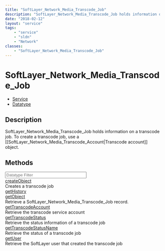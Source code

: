 ```yaml
---
title: "SoftLayer_Network_Media_Transcode_Job"
description: "SoftLayer_Network_Media_Transcode_Job holds information on a transcode job. To create a transcode job, use a [[SoftLayer... "
date: "2018-02-12"
layout: "service"
tags:
    - "service"
    - "sldn"
    - "Network"
classes:
    - "SoftLayer_Network_Media_Transcode_Job"
---
```

# SoftLayer_Network_Media_Transcode_Job
<div id='service-datatype'>
    <ul id='sldn-reference-tabs'>
    <li id='service'> <a href='/reference/services/SoftLayer_Network_Media_Transcode_Job' >Service</a></li>    <li id='datatype'> <a href='/reference/datatypes/SoftLayer_Network_Media_Transcode_Job' >Datatype</a></li>
    </ul>
</div>

## Description
SoftLayer_Network_Media_Transcode_Job holds information on a transcode job. To create a transcode job, use a [[SoftLayer_Network_Media_Transcode_Account|Transcode account]] object. 
        
        
<div id="properties" class="content">
    <h2>Methods</h2>
    <div class="view-filters">
        <div class="clearfix">
            <div class="search-input-box">
                <input placeholder="Datatype Filter" onkeyup="titleSearch(inputId='edit-combine', divId='method-div', elementClass='method-row')" 
                    type="text" id="edit-combine" value="" size="30" maxlength="128" class="form-text">
            </div>
        </div>
    </div>
    <div id="method-div">
            <div class="method-row">
                        <span class='view-field-title'><a href='/reference/services/SoftLayer_Network_Media_Transcode_Job/createObject'> createObject</a> </span>
            <div class='views-field-body'>Creates a transcode job</div>
        </div>
            <div class="method-row">
                        <span class='view-field-title'><a href='/reference/services/SoftLayer_Network_Media_Transcode_Job/getHistory'> getHistory</a> </span>
            <div class='views-field-body'></div>
        </div>
            <div class="method-row">
                        <span class='view-field-title'><a href='/reference/services/SoftLayer_Network_Media_Transcode_Job/getObject'> getObject</a> </span>
            <div class='views-field-body'>Retrieve a SoftLayer_Network_Media_Transcode_Job record.</div>
        </div>
            <div class="method-row">
                        <span class='view-field-title'><a href='/reference/services/SoftLayer_Network_Media_Transcode_Job/getTranscodeAccount'> getTranscodeAccount</a> </span>
            <div class='views-field-body'>Retrieve the transcode service account</div>
        </div>
            <div class="method-row">
                        <span class='view-field-title'><a href='/reference/services/SoftLayer_Network_Media_Transcode_Job/getTranscodeStatus'> getTranscodeStatus</a> </span>
            <div class='views-field-body'>Retrieve the status information of a transcode job</div>
        </div>
            <div class="method-row">
                        <span class='view-field-title'><a href='/reference/services/SoftLayer_Network_Media_Transcode_Job/getTranscodeStatusName'> getTranscodeStatusName</a> </span>
            <div class='views-field-body'>Retrieve the status of a transcode job</div>
        </div>
            <div class="method-row">
                        <span class='view-field-title'><a href='/reference/services/SoftLayer_Network_Media_Transcode_Job/getUser'> getUser</a> </span>
            <div class='views-field-body'>Retrieve the SoftLayer user that created the transcode job</div>
        </div>
        </div>
</div>

